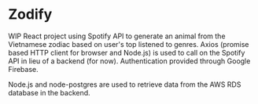 # Zodify

WIP React project using Spotify API to generate an animal from the Vietnamese zodiac based on user's top listened to genres. 
Axios (promise based HTTP client for browser and Node.js) is used to call on the Spotify API in lieu of a backend (for now).
Authentication provided through Google Firebase.

Node.js and node-postgres are used to retrieve data from the AWS RDS database in the backend.